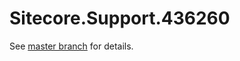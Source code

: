 # Sitecore.Support.436260

See [master branch](https://github.com/sitecoresupport/Sitecore.Support.436260) for details.